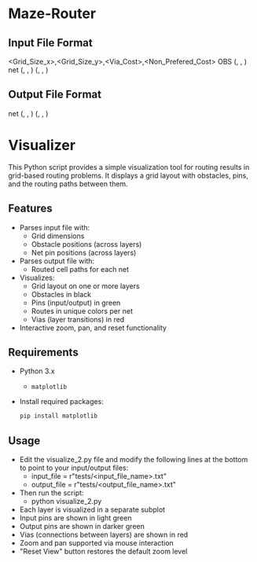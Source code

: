 # Maze-Router

## Input File Format
  <Grid_Size_x>,<Grid_Size_y>,<Via_Cost>,<Non_Prefered_Cost>
  OBS (<layer>, <x>, <y>)
  net<number> (<layer>, <x>, <y>) (<layer>, <x>, <y>)
## Output File Format
  net<number> (<layer>, <x>, <y>) (<layer>, <x>, <y>)
# Visualizer

This Python script provides a simple visualization tool for routing results in grid-based routing problems. It displays a grid layout with obstacles, pins, and the routing paths between them.

## Features

- Parses input file with:
  - Grid dimensions
  - Obstacle positions (across layers)
  - Net pin positions (across layers)
- Parses output file with:
  - Routed cell paths for each net
- Visualizes:
  - Grid layout on one or more layers
  - Obstacles in black
  - Pins (input/output) in green
  - Routes in unique colors per net
  - Vias (layer transitions) in red
- Interactive zoom, pan, and reset functionality

## Requirements

- Python 3.x
  - `matplotlib`

- Install required packages:

  ```bash
  pip install matplotlib
  ```
##  Usage
- Edit the visualize_2.py file and modify the following lines at the bottom to point to your input/output files:
  - input_file = r"tests/<input_file_name>.txt"
  - output_file = r"tests/<output_file_name>.txt"
- Then run the script:
  - python visualize_2.py
- Each layer is visualized in a separate subplot
- Input pins are shown in light green
- Output pins are shown in darker green
- Vias (connections between layers) are shown in red
- Zoom and pan supported via mouse interaction
- "Reset View" button restores the default zoom level
